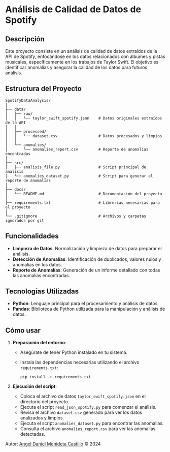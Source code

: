 # Análisis de Calidad de Datos de Spotify

## Descripción

Este proyecto consiste en un análisis de calidad de datos extraídos de la API de Spotify, enfocándose en los datos relacionados con álbumes y pistas musicales, específicamente en los trabajos de Taylor Swift. El objetivo es identificar anomalías y asegurar la calidad de los datos para futuros análisis.

## Estructura del Proyecto

```plaintext
SpotifyDataAnalysis/
│
├── data/
│   ├── raw/
│   │   └── taylor_swift_spotify.json    # Datos originales extraídos de la API
│   │
│   ├── processed/
│   │   └── dataset.csv                  # Datos procesados y limpios
│   │
│   └── anomalies/
│       └── anomalies_report.csv         # Reporte de anomalías encontradas
│
├── src/
│   ├── analisis_file.py                 # Script principal de análisis
│   └── anomalies_dataset.py             # Script para generar el reporte de anomalías
│
├── docs/
│   └── README.md                        # Documentación del proyecto
│
├── requirements.txt                     # Librerías necesarias para el proyecto
│
└── .gitignore                           # Archivos y carpetas ignorados por git
```

## Funcionalidades

- **Limpieza de Datos**: Normalización y limpieza de datos para preparar el análisis.
- **Detección de Anomalías**: Identificación de duplicados, valores nulos y anomalías en los datos.
- **Reporte de Anomalías**: Generación de un informe detallado con todas las anomalías encontradas.

## Tecnologías Utilizadas

- **Python**: Lenguaje principal para el procesamiento y análisis de datos.
- **Pandas**: Biblioteca de Python utilizada para la manipulación y análisis de datos.

## Cómo usar

1. **Preparación del entorno**:
   - Asegúrate de tener Python instalado en tu sistema.
   - Instala las dependencias necesarias utilizando el archivo `requirements.txt`:

     ```
     pip install -r requirements.txt
     ```

2. **Ejecución del script**:
   - Coloca el archivo de datos `taylor_swift_spotify.json` en el directorio del proyecto.
   - Ejecuta el script `read_json_spotify.py` para comenzar el análisis.
   - Revisa el archivo `dataset.csv` generado para ver los datos analizados y limpios.
   - Ejecuta el script `anomalies_dataset.py` para encontrar las anomalias.
   - Consulta el archivo `anomalies_report.csv` para ver las anomalías detectadas.


Autor: <a href="https://www.linkedin.com/in/angeldanielmendieta/">Angel Daniel Menideta Castillo</a> © 2024
